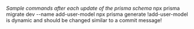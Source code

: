 _Sample commands after each update of the prisma schema_
npx prisma migrate dev --name add-user-model
npx prisma generate
!add-user-model is dynamic and should be changed similar to a commit message!
